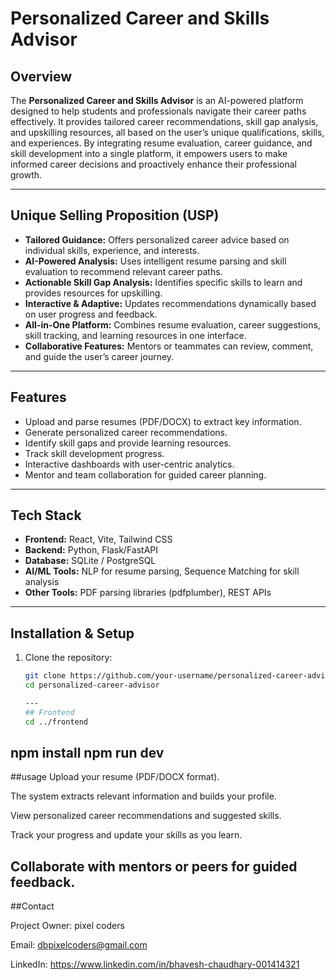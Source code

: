 # Personalized Career and Skills Advisor

## Overview
The **Personalized Career and Skills Advisor** is an AI-powered platform designed to help students and professionals navigate their career paths effectively. It provides tailored career recommendations, skill gap analysis, and upskilling resources, all based on the user’s unique qualifications, skills, and experiences. By integrating resume evaluation, career guidance, and skill development into a single platform, it empowers users to make informed career decisions and proactively enhance their professional growth.

---

## Unique Selling Proposition (USP)
- **Tailored Guidance:** Offers personalized career advice based on individual skills, experience, and interests.
- **AI-Powered Analysis:** Uses intelligent resume parsing and skill evaluation to recommend relevant career paths.
- **Actionable Skill Gap Analysis:** Identifies specific skills to learn and provides resources for upskilling.
- **Interactive & Adaptive:** Updates recommendations dynamically based on user progress and feedback.
- **All-in-One Platform:** Combines resume evaluation, career suggestions, skill tracking, and learning resources in one interface.
- **Collaborative Features:** Mentors or teammates can review, comment, and guide the user’s career journey.

---

## Features
- Upload and parse resumes (PDF/DOCX) to extract key information.
- Generate personalized career recommendations.
- Identify skill gaps and provide learning resources.
- Track skill development progress.
- Interactive dashboards with user-centric analytics.
- Mentor and team collaboration for guided career planning.

---

## Tech Stack
- **Frontend:** React, Vite, Tailwind CSS
- **Backend:** Python, Flask/FastAPI
- **Database:** SQLite / PostgreSQL
- **AI/ML Tools:** NLP for resume parsing, Sequence Matching for skill analysis
- **Other Tools:** PDF parsing libraries (pdfplumber), REST APIs

---

## Installation & Setup
1. Clone the repository:
   ```bash
   git clone https://github.com/your-username/personalized-career-advisor.git
   cd personalized-career-advisor

   ---
   ## Frontend
   cd ../frontend
npm install
npm run dev
---

 ##usage
 Upload your resume (PDF/DOCX format).

The system extracts relevant information and builds your profile.

View personalized career recommendations and suggested skills.

Track your progress and update your skills as you learn.

Collaborate with mentors or peers for guided feedback.
---

##Contact

Project Owner: pixel coders

Email: dbpixelcoders@gmail.com

LinkedIn: https://www.linkedin.com/in/bhavesh-chaudhary-001414321
